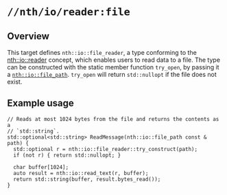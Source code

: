 # `//nth/io/reader:file`

## Overview 

This target defines `nth::io::file_reader`, a type conforming to the
[nth::io::reader](/io/reader/reader) concept, which enables users to read data to a file. The
type can be constructed with the static member function `try_open`, by passing it a
[`nth::io::file_path`](/io/file_path). `try_open` will return `std::nullopt` if the file does not
exist.

## Example usage

```
// Reads at most 1024 bytes from the file and returns the contents as a
// `std::string`.
std::optional<std::string> ReadMessage(nth::io::file_path const & path) {
  std::optional r = nth::io::file_reader::try_construct(path);
  if (not r) { return std::nullopt; }

  char buffer[1024];
  auto result = nth::io::read_text(r, buffer);
  return std::string(buffer, result.bytes_read());
}
```
